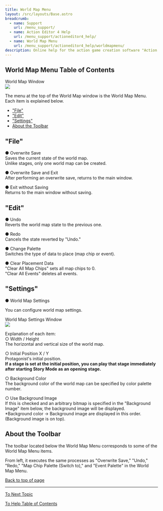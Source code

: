 ```yaml
---
title: World Map Menu
layout: /src/layouts/Base.astro
breadcrumb:
  - name: Support
    url: /menu_support/
  - name: Action Editor 4 Help
    url: /menu_support/actioneditor4_help/
  - name: World Map Menu
    url: /menu_support/actioneditor4_help/worldmapmenu/
description: Online help for the action game creation software "Action Editor 4". "World Map Menu" is a page within "Omoshiro Game Shrine".
---
```


<a name="TOP"></a>

## World Map Menu Table of Contents

World Map Window  
![](/menu_support/actioneditor4_help/worldmapmenu/Worldmap.jpg)  

The menu at the top of the World Map window is the World Map Menu.  
Each item is explained below.

- ["File"](#FILE)
- ["Edit"](#EDIT)
- ["Settings"](#SET)
- [About the Toolbar](#TOOLBAR)

<a name="FILE"></a>

## "File"

● Overwrite Save  
Saves the current state of the world map.  
Unlike stages, only one world map can be created.  
  
● Overwrite Save and Exit  
After performing an overwrite save, returns to the main window.  
  
● Exit without Saving  
Returns to the main window without saving.  

<a name="EDIT"></a>

## "Edit"

● Undo  
Reverts the world map state to the previous one.  
  
● Redo  
Cancels the state reverted by "Undo."  
  
● Change Palette  
Switches the type of data to place (map chip or event).  
  
● Clear Placement Data  
"Clear All Map Chips" sets all map chips to 0.  
"Clear All Events" deletes all events.  

<a name="SET"></a>

## "Settings"

● World Map Settings  

You can configure world map settings.  
  
World Map Settings Window  
![](/menu_support/actioneditor4_help/worldmapmenu/SetWorldmap.jpg)  
  
Explanation of each item:  
○ Width / Height  
The horizontal and vertical size of the world map.  
  
○ Initial Position X / Y  
Protagonist's initial position.  
**If a stage is set at the initial position, you can play that stage immediately after starting Story Mode as an opening stage.**  
  
○ Background Color  
The background color of the world map can be specified by color palette number.  
  
○ Use Background Image  
If this is checked and an arbitrary bitmap is specified in the "Background Image" item below, the background image will be displayed.  
*Background color → Background image are displayed in this order. (Background image is on top).  

<a name="TOOLBAR"></a>

## About the Toolbar

The toolbar located below the World Map Menu corresponds to some of the World Map Menu items.  
  
From left, it executes the same processes as "Overwrite Save," "Undo," "Redo," "Map Chip Palette (Switch to)," and "Event Palette" in the World Map Menu.  

[Back to top of page](#TOP)

---

  

[To Next Topic](../replay/)

[To Help Table of Contents](..)